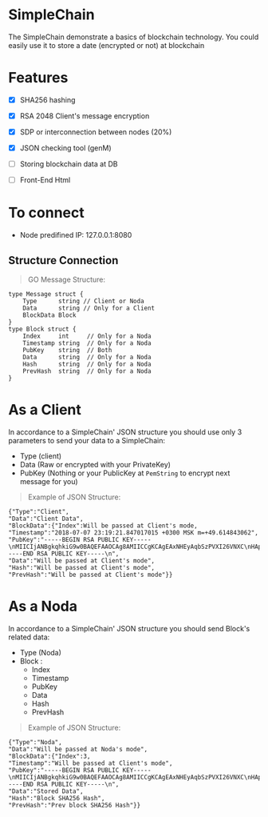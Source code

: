 # SimpleChain

The SimpleChain demonstrate a basics of blockchain technology. You could easily use it to store a date (encrypted or not) at blockchain

# Features
- [x] SHA256 hashing
- [x] RSA 2048 Client's message encryption
- [x] SDP or interconnection between nodes (20%)
- [x] JSON checking tool (genM)
- [ ] Storing blockchain data at DB
- [ ] Front-End Html


# To connect

- Node predifined IP: 127.0.0.1:8080

## Structure Connection
> GO Message Structure:
```
type Message struct {
	Type      string // Client or Noda
	Data      string // Only for a Client
	BlockData Block  
}
type Block struct {
	Index     int     // Only for a Noda
	Timestamp string  // Only for a Noda
	PubKey    string  // Both
	Data      string  // Only for a Noda
	Hash      string  // Only for a Noda
	PrevHash  string  // Only for a Noda
}
```
# As a Client
In accordance to a SimpleChain' JSON structure you should use only 3 parameters to send your data to a SimpleChain:
- Type (client)
- Data (Raw or encrypted with your PrivateKey)
- PubKey (Nothing or your PublicKey at `PemString` to encrypt next message for you)

> Example of JSON Structure:
```
{"Type":"Client",
"Data":"Client Data",
"BlockData":{"Index":Will be passed at Client's mode,
"Timestamp":"2018-07-07 23:19:21.847017015 +0300 MSK m=+49.614843062",
"PubKey":"-----BEGIN RSA PUBLIC KEY-----\nMIICIjANBgkqhkiG9w0BAQEFAAOCAg8AMIICCgKCAgEAxNHEyAqbSzPVXI26VNXC\nHApXYrWhoLcrEVm7iDVaPQZ1W5cLLp9ZrKH1CrO3L32Z3OS0ZugEe72ofjzWrxfA\nFg0GXxwIta+QcattynCeaw1USBfaKAyZf1+tjXfZ7bmL7Ux/faTkMxQU+1K3XVGW\nhuoqvuW6OXw4pyABHlD7uHRZOSuYpTAaOu8W5ukPMXxo/GyJaWZa8A06v9Eg6sfx\njA7RoanZgxknfctWIHygUhC6NrjfcBjpzeAh9pKleLJf/UEqpZACisdPQP5Sel/F\nTaQl58eJskp0S7ggD+6M1tWUu2FXHIr6avzfVLWKYEqdmxPzNCMSOnBiDfLSuCLq\ntWvHr29Z1fF/S2zW3sBbWBcIQ7600MgzoZWvhw0ZhaMaJnuwb1G9oW0r3XUMuZPQ\nruEMef8b6p82ZUH2hS9VEhSk0ReNZ9Jqnj+Foa7XS7Er8TGQmtmgYsDV/qj+AF+J\ntNCSrazvHFyOKCMwz9KGtjGgzKgA7y+Gg33HnyUJlDP2uT6uZazVKzqF3j5tx06/\njxqmO3MNJiZ/LXwh3v+xB/U9yj3waDZ7Wsw+ZvjC3L/prsJaMGiyMm1zRGNSW47V\nIC6LJVF2XX/j8unjGbZymTmXyD3rZL4NCAbOfkYYHH7C+B8SnetglcrSQhegTV++\nFHYe+7OQkKLPt1FjALNEdSsCAwEAAQ==\n-----END RSA PUBLIC KEY-----\n",
"Data":"Will be passed at Client's mode",
"Hash":"Will be passed at Client's mode",
"PrevHash":"Will be passed at Client's mode"}}
```

# As a Noda
In accordance to a SimpleChain' JSON structure you should send Block's related data:
- Type (Noda)
- Block :
  - Index     
  - Timestamp 
  - PubKey    
  - Data      
  - Hash      
  - PrevHash  

> Example of JSON Structure:

```
{"Type":"Noda",
"Data":"Will be passed at Noda's mode",
"BlockData":{"Index":3,
"Timestamp":"Will be passed at Client's mode",
"PubKey":"-----BEGIN RSA PUBLIC KEY-----\nMIICIjANBgkqhkiG9w0BAQEFAAOCAg8AMIICCgKCAgEAxNHEyAqbSzPVXI26VNXC\nHApXYrWhoLcrEVm7iDVaPQZ1W5cLLp9ZrKH1CrO3L32Z3OS0ZugEe72ofjzWrxfA\nFg0GXxwIta+QcattynCeaw1USBfaKAyZf1+tjXfZ7bmL7Ux/faTkMxQU+1K3XVGW\nhuoqvuW6OXw4pyABHlD7uHRZOSuYpTAaOu8W5ukPMXxo/GyJaWZa8A06v9Eg6sfx\njA7RoanZgxknfctWIHygUhC6NrjfcBjpzeAh9pKleLJf/UEqpZACisdPQP5Sel/F\nTaQl58eJskp0S7ggD+6M1tWUu2FXHIr6avzfVLWKYEqdmxPzNCMSOnBiDfLSuCLq\ntWvHr29Z1fF/S2zW3sBbWBcIQ7600MgzoZWvhw0ZhaMaJnuwb1G9oW0r3XUMuZPQ\nruEMef8b6p82ZUH2hS9VEhSk0ReNZ9Jqnj+Foa7XS7Er8TGQmtmgYsDV/qj+AF+J\ntNCSrazvHFyOKCMwz9KGtjGgzKgA7y+Gg33HnyUJlDP2uT6uZazVKzqF3j5tx06/\njxqmO3MNJiZ/LXwh3v+xB/U9yj3waDZ7Wsw+ZvjC3L/prsJaMGiyMm1zRGNSW47V\nIC6LJVF2XX/j8unjGbZymTmXyD3rZL4NCAbOfkYYHH7C+B8SnetglcrSQhegTV++\nFHYe+7OQkKLPt1FjALNEdSsCAwEAAQ==\n-----END RSA PUBLIC KEY-----\n",
"Data":"Stored Data",
"Hash":"Block SHA256 Hash",
"PrevHash":"Prev block SHA256 Hash"}}
```




